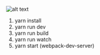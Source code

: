 ![alt text](https://raw.githubusercontent.com/webpack/media/master/logo/logo-on-white-bg.png)

1. yarn install
2. yarn run dev
3. yarn run build
4. yarn run watch 
5. yarn start (webpack-dev-server)
